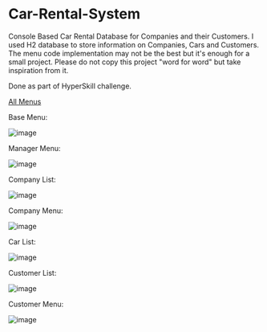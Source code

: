# Car-Rental-System
Console Based Car Rental Database for Companies and their Customers.
I used H2 database to store information on Companies, Cars and Customers.
The menu code implementation may not be the best but it's enough for a small project.
Please do not copy this project "word for word" but take inspiration from it.

Done as part of HyperSkill challenge.

<ins>All Menus</ins>

Base Menu:

![image](https://user-images.githubusercontent.com/92287364/187676330-1317bdb2-dc74-462b-ab21-1a89ec8d14e8.png)

Manager Menu:

![image](https://user-images.githubusercontent.com/92287364/187676453-e00f9b49-e1fd-45bd-bf4f-57850c27b7fc.png)

Company List:

![image](https://user-images.githubusercontent.com/92287364/187676550-7b13f92b-0023-4c61-938e-44b7dc2f1379.png)

Company Menu:

![image](https://user-images.githubusercontent.com/92287364/187676624-64b8024a-7468-4edd-a667-2c6bf787fd75.png)

Car List:

![image](https://user-images.githubusercontent.com/92287364/187676678-18b68ce3-e78d-4041-9400-817be6fb8fd3.png)

Customer List:

![image](https://user-images.githubusercontent.com/92287364/187676774-f88a65cd-095d-4b78-978b-10fc68fafdca.png)

Customer Menu:

![image](https://user-images.githubusercontent.com/92287364/187676829-38ceaae5-7263-4cfa-9407-d739085ddb31.png)



